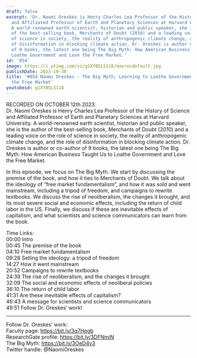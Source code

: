 ```yaml
---
draft: false
excerpt: 'Dr. Naomi Oreskes is Henry Charles Lea Professor of the History of Science
  and Affiliated Professor of Earth and Planetary Sciences at Harvard University.
  A world-renowned earth scientist, historian and public speaker, she is the author
  of the best-selling book, Merchants of Doubt (2010) and a leading voice on the role
  of science in society, the reality of anthropogenic climate change, and the role
  of disinformation in blocking climate action. Dr. Oreskes is author or co-author
  of 9 books, the latest one being The Big Myth: How American Business Taught Us to
  Loathe Government and Love the Free Market.'
id: '854'
image: https://i.ytimg.com/vi/g1XYBSL5118/maxresdefault.jpg
publishDate: 2023-10-30
title: '#854 Naomi Oreskes - The Big Myth; Learning to Loathe Government and Love
  the Free Market'
youtubeid: g1XYBSL5118
---
```

<div class="timelinks">

RECORDED ON OCTOBER 12th 2023.  
Dr. Naomi Oreskes is Henry Charles Lea Professor of the History of Science and Affiliated Professor of Earth and Planetary Sciences at Harvard University. A world-renowned earth scientist, historian and public speaker, she is the author of the best-selling book, Merchants of Doubt (2010) and a leading voice on the role of science in society, the reality of anthropogenic climate change, and the role of disinformation in blocking climate action. Dr. Oreskes is author or co-author of 9 books, the latest one being The Big Myth: How American Business Taught Us to Loathe Government and Love the Free Market.

In this episode, we focus on The Big Myth. We start by discussing the premise of the book, and how it ties to Merchants of Doubt. We talk about the ideology of “free market fundamentalism”, and how it was sold and went mainstream, including a tripod of freedom, and campaigns to rewrite textbooks. We discuss the rise of neoliberalism, the changes it brought, and its most severe social and economic effects, including the return of child labor in the US. Finally, we discuss if these are inevitable effects of capitalism, and what scientists and science communicators can learn from the book.

Time Links:  
<time>00:00</time> Intro  
<time>00:45</time> The premise of the book  
<time>04:10</time> Free market fundamentalism  
<time>09:28</time> Selling the ideology: a tripod of freedom  
<time>14:27</time> How it went mainstream  
<time>20:52</time> Campaigns to rewrite textbooks  
<time>24:39</time> The rise of neoliberalism, and the changes it brought  
<time>32:09</time> The social and economic effects of neoliberal policies  
<time>36:10</time> The return of child labor  
<time>41:31</time> Are these inevitable effects of capitalism?  
<time>46:43</time> A message for scientists and science communicators  
<time>49:51</time> Follow Dr. Oreskes’ work!

---

Follow Dr. Oreskes’ work:  
Faculty page: https://bit.ly/3q7Hegb  
ResearchGate profile: https://bit.ly/3DFNmiN  
The Big Myth: https://bit.ly/3OeD4v3  
Twitter handle: @NaomiOreskes
</div>

